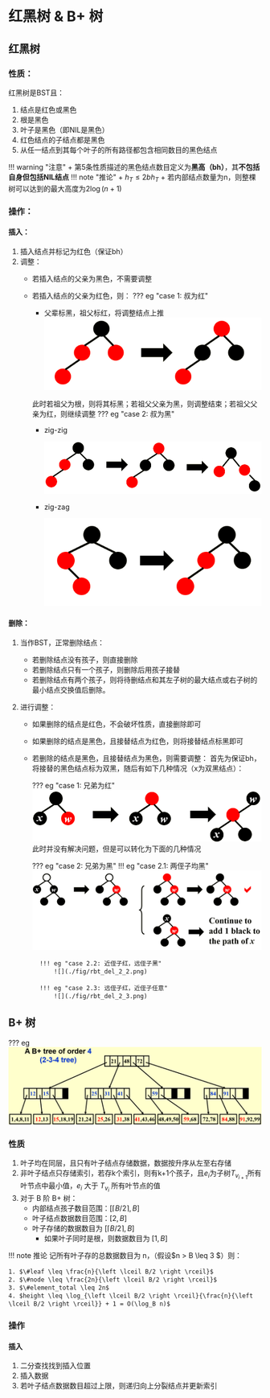 # 红黑树 & B+ 树

## 红黑树

### 性质：

红黑树是BST且：

1. 结点是红色或黑色
2. 根是黑色
3. 叶子是黑色（即NIL是黑色）
4. 红色结点的子结点都是黑色
5. 从任一结点到其每个叶子的所有路径都包含相同数目的黑色结点

!!! warning "注意"
    + 第5条性质描述的黑色结点数目定义为**黑高（bh）**，其**不包括自身但包括NIL结点**
!!! note "推论"
    + $h_T \leq 2bh_T$
    + 若内部结点数量为n，则整棵树可以达到的最大高度为$2\log(n+1)$

### 操作：
#### 插入：
1. 插入结点并标记为红色（保证bh）
2. 调整：
    + 若插入结点的父亲为黑色，不需要调整
    + 若插入结点的父亲为红色，则：
    ??? eg "case 1: 叔为红"
        + 父辈标黑，祖父标红，将调整结点上推
        ![](./fig/rbt_ins_1.png)

        此时若祖父为根，则将其标黑；若祖父父亲为黑，则调整结束；若祖父父亲为红，则继续调整
    ??? eg "case 2: 叔为黑"
        + zig-zig

            ![](./fig/rbt_ins_2.png) 
        
        + zig-zag
            
            ![](./fig/rbt_ins_3.png)

#### 删除：
1. 当作BST，正常删除结点：
    + 若删除结点没有孩子，则直接删除
    + 若删除结点只有一个孩子，则删除后用孩子接替
    + 若删除结点有两个孩子，则将待删结点和其左子树的最大结点或右子树的最小结点交换值后删除。

2. 进行调整：
    + 如果删除的结点是红色，不会破坏性质，直接删除即可
    + 如果删除的结点是黑色，且接替结点为红色，则将接替结点标黑即可
    + 若删除的结点是黑色，且接替结点为黑色，则需要调整：
    首先为保证bh，将接替的黑色结点标为双黑，随后有如下几种情况（x为双黑结点）：

        ??? eg "case 1: 兄弟为红"
            ![](./fig/rbt_del_1.png)
            此时并没有解决问题，但是可以转化为下面的几种情况

        ??? eg "case 2: 兄弟为黑"
            !!! eg "case 2.1: 两侄子均黑"
                ![](./fig/rbt_del_2_1.png)
            
            !!! eg "case 2.2: 近侄子红，远侄子黑"
                ![](./fig/rbt_del_2_2.png)

            !!! eg "case 2.3: 远侄子红，近侄子任意" 
                ![](./fig/rbt_del_2_3.png)

## B+ 树
??? eg 
    ![](./fig/bplustree.png)

### 性质
1. 叶子均在同层，且只有叶子结点存储数据，数据按升序从左至右存储
2. 非叶子结点只存储索引，若存k个索引，则有k+1个孩子，且$e_i$为子树$T_{v_{i+1}}$所有叶节点中最小值，$e_i$ 大于 $T_{v_i}$ 所有叶节点的值
3. 对于 B 阶 B+ 树：
    + 内部结点孩子数目范围：$[\left \lceil B/2 \right \rceil , B]$
    + 叶子结点数据数目范围：$[2, B]$
    + 叶子存储的数据数目为 $[\left \lceil B/2 \right \rceil , B]$
        + 如果叶子同时是根，则数据数目为 $[1, B]$

!!! note 推论
    记所有叶子存的总数据数目为 n，（假设$n > B \leq 3 $）则：
    
    1. $\#leaf \leq \frac{n}{\left \lceil B/2 \right \rceil}$
    2. $\#node \leq \frac{2n}{\left \lceil B/2 \right \rceil}$
    3. $\#element_total \leq 2n$
    4. $height \leq \log_{\left \lceil B/2 \right \rceil}{\frac{n}{\left \lceil B/2 \right \rceil}} + 1 = O(\log_B n)$

### 操作
#### 插入
1. 二分查找找到插入位置
2. 插入数据
3. 若叶子结点数据数目超过上限，则递归向上分裂结点并更新索引
 
